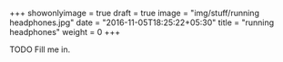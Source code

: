 +++
showonlyimage = true
draft = true
image = "img/stuff/running headphones.jpg"
date = "2016-11-05T18:25:22+05:30"
title = "running headphones"
weight = 0
+++

TODO Fill me in.

